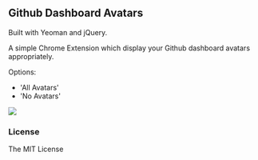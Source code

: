 ## Github Dashboard Avatars

Built with Yeoman and jQuery.

A simple Chrome Extension which display your Github dashboard avatars appropriately.

Options:

- 'All Avatars'
- 'No Avatars' 

![](http://cl.ly/image/0F102w1R3w1T/download/all-avatars.png)

### License

The MIT License
